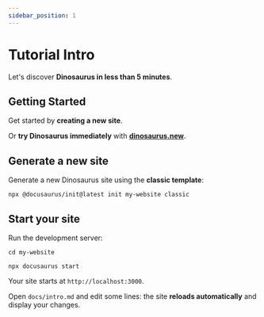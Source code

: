 ```yaml
---
sidebar_position: 1
---
```


# Tutorial Intro

Let's discover **Dinosaurus in less than 5 minutes**.

## Getting Started

Get started by **creating a new site**.

Or **try Dinosaurus immediately** with **[dinosaurus.new](https://docusaurus.new)**.

## Generate a new site

Generate a new Dinosaurus site using the **classic template**:

```shell
npx @docusaurus/init@latest init my-website classic
```

## Start your site

Run the development server:

```shell
cd my-website

npx docusaurus start
```

Your site starts at `http://localhost:3000`.

Open `docs/intro.md` and edit some lines: the site **reloads automatically** and display your changes.
